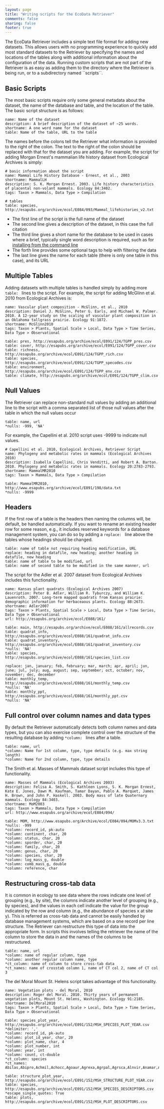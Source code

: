 ```yaml
---
layout: page
title: "Writing scripts for the EcoData Retriever"
comments: false
sharing: false
footer: true
---
```


The EcoData Retriever includes a simple text file format for adding new
datasets. This allows users with no programming experience to quickly
add most standard datasets to the Retriever by specifying the names and
locations of the tables along with additional information about the
configuration of the data. Running custom scripts that are not part of
the Retriever is as easy as adding them to the directory where the
Retriever is being run, or to a subdirectory named \`\`scripts\`\`.

## Basic Scripts

The most basic scripts require only some general metadata about the
dataset, the name of the database and table, and the location of the
table. The basic script structure is as follows:

    name: Name of the dataset
    description: A brief description of the dataset of ~25 words.
    shortname: A one word name for the dataset
    table: Name of the table, URL to the table

The names before the colons tell the Retriever what information is provided to
the right of the colon. The text to the right of the colon should be replaced
with that for the dataset you are adding. For example, the script for adding
Morgan Ernest's mammalian life history dataset from Ecological Archives is
simply:

    # basic information about the script
    name: Mammal Life History Database - Ernest, et al., 2003
    shortname: MammalLH
    description: S. K. Morgan Ernest. 2003. Life history characteristics of placental non-volant mammals. Ecology 84:3402.
    tags: Taxon > Mammals, Data Type > Compilation

    # tables
    table: species, http://esapubs.org/archive/ecol/E084/093/Mammal_lifehistories_v2.txt
            

-   The first line of the script is the full name of the dataset
-   The second line gives a description of the dataset, in this case the
    full citation
-   The third line gives a short name for the database to be used in
    cases where a brief, typically single word description is required,
    such as for [installing from the command line](cli.html)
-   The forth line provides some optional tags to help with filtering
    the data
-   The last line gives the name for each table (there is only one table
    in this case), and its URL

## Multiple Tables

Adding datasets with multiple tables is handled simply by adding more
`table: ` lines to the script. For example, the script for adding
McGlinn et al. 2010 from Ecological Archives is:

    name: Vascular plant composition - McGlinn, et al., 2010
    description: Daniel J. McGlinn, Peter G. Earls, and Michael W. Palmer. 2010. A 12-year study on the scaling of vascular plant composition in an Oklahoma tallgrass prairie. Ecology 91:1872.
    shortname: McGlinn2010
    tags: Taxon > Plants, Spatial Scale > Local, Data Type > Time Series, Data Type > Observational

    table: pres, http://esapubs.org/archive/ecol/E091/124/TGPP_pres.csv
    table: cover, http://esapubs.org/archive/ecol/E091/124/TGPP_cover.csv
    table: richness, http://esapubs.org/archive/ecol/E091/124/TGPP_rich.csv
    table: species, http://esapubs.org/archive/ecol/E091/124/TGPP_specodes.csv
    table: environment, http://esapubs.org/archive/ecol/E091/124/TGPP_env.csv
    table: climate, http://esapubs.org/archive/ecol/E091/124/TGPP_clim.csv

## Null Values

The Retriever can replace non-standard null values by adding an
additional line to the script with a comma separated list of those null
values after the table in which the null values occur

    table: name, url
    *nulls: -999, 'NA'

For example, the Capellini et al. 2010 script uses -9999 to indicate
null values.

    # Capellini et al. 2010, Ecological Archives, Retriever Script
    name: Phylogeny and metabolic rates in mammals (Ecological Archives 2010)
    description: Isabella Capellini, Chris Venditti, and Robert A. Barton. 2010. Phylogeny and metabolic rates in mammals. Ecology 20:2783-2793.
    shortname: MammalMR2010
    tags: Taxon > Mammals, Data Type > Compilation

    table: MammalMR2010, http://www.esapubs.org/archive/ecol/E091/198/data.txt
    *nulls: -9999

## Headers

If the first row of a table is the headers then naming the columns will,
be default, be handled automatically. If you want to rename an existing
header row for some reason, e.g., it includes reserved keywords for a
database management system, you can do so by adding a `replace: ` line
above the tables whose headings should be changed.

    table: name of table not requiring heading modification, URL
    replace: heading in datafile, new heading; another heading in datafile, new heading
    table: name of table to be modified, url
    table: name of second table to be modified in the same manner, url

The script for the Adler et al. 2007 dataset from Ecological Archives
includes this functionality.

    name: Kansas plant quadrats (Ecological Archives 2007)
    description: Peter B. Adler, William R. Tyburczy, and William K. Lauenroth. 2007. Long-term mapped quadrats from Kansas prairie: demographic information for herbaceaous plants. Ecology 88:2673.
    shortname: Adler2007
    tags: Taxon > Plants, Spatial Scale > Local, Data Type > Time Series, Data Type > Observational
    url: http://esapubs.org/archive/ecol/E088/161/

    table: main, http://esapubs.org/archive/ecol/E088/161/allrecords.csv
    table: quadrat_info, http://esapubs.org/archive/ecol/E088/161/quadrat_info.csv
    table: quadrat_inventory, http://esapubs.org/archive/ecol/E088/161/quadrat_inventory.csv
    *nulls: 'NA'
    table: species, http://esapubs.org/archive/ecol/E088/161/species_list.csv

    replace: jan, january; feb, february; mar, march; apr, april; jun, june; jul, july; aug, august; sep, september; oct, october; nov, november; dec, december
    table: monthly_temp, http://esapubs.org/archive/ecol/E088/161/monthly_temp.csv
    *nulls: 'NA'
    table: monthly_ppt, http://esapubs.org/archive/ecol/E088/161/monthly_ppt.csv
    *nulls: 'NA'

## Full control over column names and data types

By default the Retriever automatically detects both column names and data types,
but you can also exercise complete control over the structure of the resulting
database by adding `*column: ` lines after a table.

    table: name, url
    *column: Name for 1st column, type, type details (e.g. max string length)
    *column: Name for 2nd column, type, type details

The Smith et al. Masses of Mammals dataset script includes this type of
functionality.

    name: Masses of Mammals (Ecological Archives 2003)
    description: Felisa A. Smith, S. Kathleen Lyons, S. K. Morgan Ernest, Kate E. Jones, Dawn M. Kaufman, Tamar Dayan, Pablo A. Marquet, James H. Brown, and John P. Haskell. 2003. Body mass of late Quaternary mammals. Ecology 84:3403.
    shortname: MoM2003
    tags: Taxon > Mammals, Data Type > Compilation
    url: http://www.esapubs.org/archive/ecol/E084/094/

    table: MOM, http://www.esapubs.org/Archive/ecol/E084/094/MOMv3.3.txt
    *nulls: -999
    *column: record_id, pk-auto
    *column: continent, char, 20
    *column: status, char, 20
    *column: sporder, char, 20
    *column: family, char, 20
    *column: genus, char, 20
    *column: species, char, 20
    *column: log_mass_g, double
    *column: comb_mass_g, double
    *column: reference, char

## Restructuring cross-tab data

It is common in ecology to see data where the rows indicate one level of
grouping (e.g., by site), the columns indicate another level of grouping (e.g.,
by species), and the values in each cell indicate the value for the group
indicated by the row and column (e.g., the abundance of species x at site
y). This is referred as cross-tab data and cannot be easily handled by database
management systems, which are based on a one record per line structure. The
Retriever can restructure this type of data into the appropriate form. In
scripts this involves telling the retriever the name of the column to store the
data in and the names of the columns to be restructured.

    table: name, url
    *column: name of regular column, type
    *column: another regular column name, type
    *ct_column: name of column to store cross-tab data
    *ct_names: name of crosstab column 1, name of CT col 2, name of CT col 3

The del Moral Mount St. Helens script takes advantage of this
functionality.

    name: Vegetation plots - del Moral, 2010
    description: Roger del Moral. 2010. Thirty years of permanent vegetation plots, Mount St. Helens, Washington. Ecology 91:2185.
    shortname: DelMoral2010
    tags: Taxon > Plants, Spatial Scale > Local, Data Type > Time Series, Data Type > Observational

    table: species_plot_year, http://esapubs.org/archive/ecol/E091/152/MSH_SPECIES_PLOT_YEAR.csv
    *delimiter: ','
    *column: record_id, pk-auto
    *column: plot_id_year, char, 20
    *column: plot_name, char, 4
    *column: plot_number, int
    *column: year, int
    *column: count, ct-double
    *ct_column: species
    *ct_names: Abilas,Abipro,Achmil,Achocc,Agoaur,Agrexa,Agrpal,Agrsca,Alnvir,Anamar,Antmic,Antros,Aqifor,Arcnev,Arnlat,Astled,Athdis,Blespi,Brocar,Brosit,Carmer,Carmic,Carpac,Carpay,Carpha,Carros,Carspe,Casmin,Chaang,Cirarv,Cisumb,Crycas,Danint,Descae,Elyely,Epiana,Eriova,Eripyr,Fesocc,Fravir,Gencal,Hiealb,Hiegra,Hyprad,Junmer,Junpar,Juncom,Leppun,Lommar,Luepec,Luihyp,Luplat,Luplep,Luzpar,Maiste,Pencar,Pencon,Penser,Phahas,Phlalp,Phldif,Phyemp,Pincon,Poasec,Poldav,Polmin,Pollon,Poljun,Popbal,Potarg,Psemen,Raccan,Rumace,Salsit,Saxfer,Senspp,Sibpro,Sorsit,Spiden,Trispi,Tsumer,Vacmem,Vervir,Vioadu,Xerten

    table: structure_plot_year, http://esapubs.org/archive/ecol/E091/152/MSH_STRUCTURE_PLOT_YEAR.csv
    table: species, http://esapubs.org/archive/ecol/E091/152/MSH_SPECIES_DESCRIPTORS.csv
    *escape_single_quotes: True
    table: plots, http://esapubs.org/archive/ecol/E091/152/MSH_PLOT_DESCRIPTORS.csv
